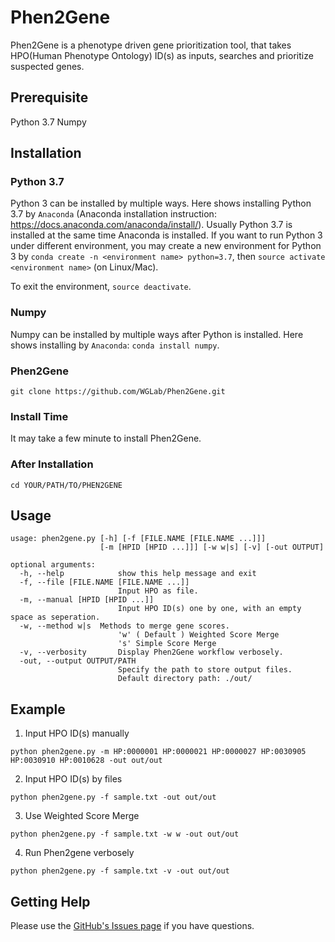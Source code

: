 # Phen2Gene
Phen2Gene is a phenotype driven gene prioritization tool, that takes HPO(Human Phenotype Ontology) ID(s) as inputs, searches and prioritize suspected genes.

## Prerequisite
Python 3.7
Numpy

## Installation
### Python 3.7
Python 3 can be installed by multiple ways. Here shows installing Python 3.7 by `Anaconda` (Anaconda installation instruction: https://docs.anaconda.com/anaconda/install/). Usually Python 3.7 is installed at the same time Anaconda is installed.
If you want to run Python 3 under different environment, you may create a new environment for Python 3 by `conda create -n <environment name> python=3.7`, then `source activate <environment name>` (on Linux/Mac).

To exit the environment, `source deactivate`.

### Numpy
Numpy can be installed by multiple ways after Python is installed. Here shows installing by `Anaconda`: `conda install numpy`.

### Phen2Gene
`git clone https://github.com/WGLab/Phen2Gene.git`

### Install Time
It may take a few minute to install Phen2Gene.

### After Installation
`cd YOUR/PATH/TO/PHEN2GENE`


## Usage
```
usage: phen2gene.py [-h] [-f [FILE.NAME [FILE.NAME ...]]]
                    [-m [HPID [HPID ...]]] [-w w|s] [-v] [-out OUTPUT]

optional arguments:
  -h, --help            show this help message and exit
  -f, --file [FILE.NAME [FILE.NAME ...]]
                        Input HPO as file.
  -m, --manual [HPID [HPID ...]]
                        Input HPO ID(s) one by one, with an empty space as seperation.
  -w, --method w|s  Methods to merge gene scores. 
                        'w' ( Default ) Weighted Score Merge 
                        's' Simple Score Merge
  -v, --verbosity       Display Phen2Gene workflow verbosely.
  -out, --output OUTPUT/PATH
                        Specify the path to store output files. 
                        Default directory path: ./out/

```

## Example
1. Input HPO ID(s) manually
```
python phen2gene.py -m HP:0000001 HP:0000021 HP:0000027 HP:0030905 HP:0030910 HP:0010628 -out out/out
```
2. Input HPO ID(s) by files
```
python phen2gene.py -f sample.txt -out out/out
```
3. Use Weighted Score Merge
```
python phen2gene.py -f sample.txt -w w -out out/out
```
4. Run Phen2gene verbosely
```
python phen2gene.py -f sample.txt -v -out out/out
```


## Getting Help

Please use the [GitHub's Issues page](https://github.com/WGLab/LinkedSV/issues) if you have questions.

